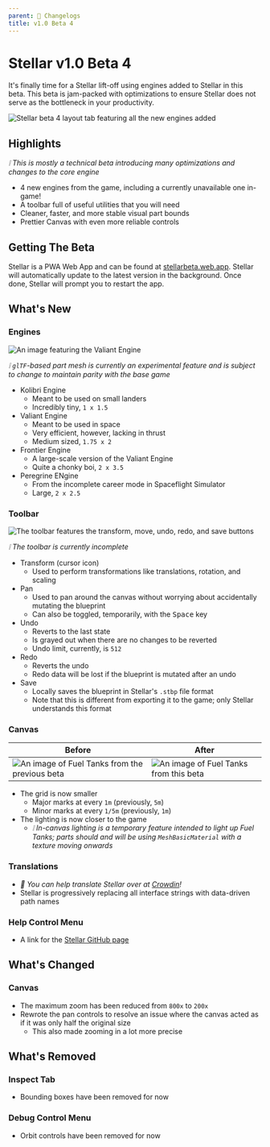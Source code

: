 ```yaml
---
parent: 📃 Changelogs
title: v1.0 Beta 4
---
```


# Stellar v1.0 Beta 4

It's finally time for a Stellar lift-off using engines added to Stellar in this beta. This beta is jam-packed with optimizations to ensure Stellar does not serve as the bottleneck in your productivity.

![Stellar beta 4 layout tab featuring all the new engines added](https://i.imgur.com/pDxWue1.png)

## Highlights

_❕ This is mostly a technical beta introducing many optimizations and changes to the core engine_

- 4 new engines from the game, including a currently unavailable one in-game!
- A toolbar full of useful utilities that you will need
- Cleaner, faster, and more stable visual part bounds
- Prettier Canvas with even more reliable controls

## Getting The Beta

Stellar is a PWA Web App and can be found at [stellarbeta.web.app](https://setllarbeta.web.app). Stellar will automatically update to the latest version in the background. Once done, Stellar will prompt you to restart the app.

## What's New

### Engines

![An image featuring the Valiant Engine](https://i.imgur.com/hmOHNYi.png)

_❕ `glTF`-based part mesh is currently an experimental feature and is subject to change to maintain parity with the base game_

- Kolibri Engine
  - Meant to be used on small landers
  - Incredibly tiny, `1 x 1.5`
- Valiant Engine
  - Meant to be used in space
  - Very efficient, however, lacking in thrust
  - Medium sized, `1.75 x 2`
- Frontier Engine
  - A large-scale version of the Valiant Engine
  - Quite a chonky boi, `2 x 3.5`
- Peregrine ENgine
  - From the incomplete career mode in Spaceflight Simulator
  - Large, `2 x 2.5`

### Toolbar

![The toolbar features the transform, move, undo, redo, and save buttons](https://i.imgur.com/ycNHqBc.png)

_❕ The toolbar is currently incomplete_

- Transform (cursor icon)
  - Used to perform transformations like translations, rotation, and scaling
- Pan
  - Used to pan around the canvas without worrying about accidentally mutating the blueprint
  - Can also be toggled, temporarily, with the <kbd>Space</kbd> key
- Undo
  - Reverts to the last state
  - Is grayed out when there are no changes to be reverted
  - Undo limit, currently, is `512`
- Redo
  - Reverts the undo
  - Redo data will be lost if the blueprint is mutated after an undo
- Save
  - Locally saves the blueprint in Stellar's `.stbp` file format
  - Note that this is different from exporting it to the game; only Stellar understands this format

### Canvas

| Before                                                                            | After                                                                     |
| --------------------------------------------------------------------------------- | ------------------------------------------------------------------------- |
| ![An image of Fuel Tanks from the previous beta](https://i.imgur.com/j8fRKI2.png) | ![An image of Fuel Tanks from this beta](https://i.imgur.com/fGszlud.png) |

- The grid is now smaller
  - Major marks at every `1m` (previously, `5m`)
  - Minor marks at every `1/5m` (previously, `1m`)
- The lighting is now closer to the game
  - _❕ In-canvas lighting is a temporary feature intended to light up Fuel Tanks; parts should and will be using `MeshBasicMaterial` with a texture moving onwards_

### Translations

- _🎉 You can help translate Stellar over at [Crowdin](https://crowdin.com/project/stellareditor)!_
- Stellar is progressively replacing all interface strings with data-driven path names

### Help Control Menu

- A link for the [Stellar GitHub page](https://github.com/TresAbhi/stellar)

## What's Changed

### Canvas

- The maximum zoom has been reduced from `800x` to `200x`
- Rewrote the pan controls to resolve an issue where the canvas acted as if it was only half the original size
  - This also made zooming in a lot more precise

## What's Removed

### Inspect Tab

- Bounding boxes have been removed for now

### Debug Control Menu

- Orbit controls have been removed for now
